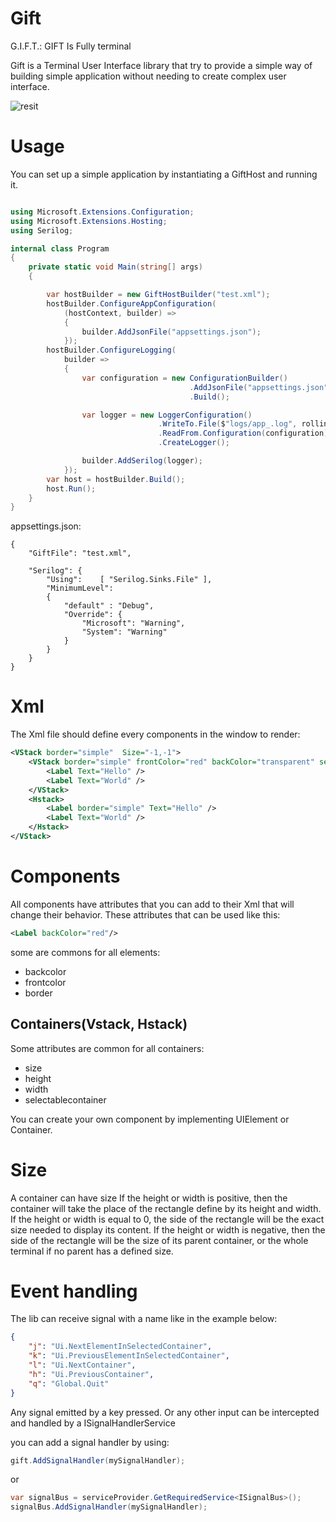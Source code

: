 # Gift

G.I.F.T.: GIFT Is Fully terminal

Gift is a Terminal User Interface library that try to provide a simple way of building simple application without needing to create complex user interface.


![resit](assets/example.gif)

# Usage
You can set up a simple application by instantiating a GiftHost and running it.

```cs

using Microsoft.Extensions.Configuration;
using Microsoft.Extensions.Hosting;
using Serilog;

internal class Program
{
    private static void Main(string[] args)
    {

        var hostBuilder = new GiftHostBuilder("test.xml");
        hostBuilder.ConfigureAppConfiguration(
            (hostContext, builder) =>
            {
                builder.AddJsonFile("appsettings.json");
            });
        hostBuilder.ConfigureLogging(
            builder =>
            {
                var configuration = new ConfigurationBuilder()
                                        .AddJsonFile("appsettings.json")
                                        .Build();

                var logger = new LoggerConfiguration()
                                 .WriteTo.File($"logs/app_.log", rollingInterval: RollingInterval.Day)
                                 .ReadFrom.Configuration(configuration)
                                 .CreateLogger();

                builder.AddSerilog(logger);
            });
        var host = hostBuilder.Build();
        host.Run();
    }
}


```
appsettings.json:

```
{
	"GiftFile": "test.xml",

	"Serilog": {
		"Using":	[ "Serilog.Sinks.File" ],
		"MinimumLevel": 
		{
			"default" : "Debug",
			"Override": {
				"Microsoft": "Warning",
				"System": "Warning"
			}
		}
	}
}

```
# Xml
The Xml file should define every components in the window to render:


```xml
<VStack border="simple"  Size="-1,-1">
	<VStack border="simple" frontColor="red" backColor="transparent" selectableContainer="true">
		<Label Text="Hello" />
		<Label Text="World" />
	</VStack>
	<Hstack>
		<Label border="simple" Text="Hello" />
		<Label Text="World" />
	</Hstack>
</VStack>
```

# Components
All components have attributes that you can add to their Xml that will change their behavior.
These attributes that can be used like this:

```xml
<Label backColor="red"/>
```

some are commons for all elements:
- backcolor
- frontcolor
- border

## Containers(Vstack, Hstack)
Some attributes are common for all containers:
- size
- height
- width
- selectablecontainer

You can create your own component by implementing UIElement or Container.

# Size
A container can have size 
If the height or width is positive, then the container will take the place of the rectangle define by its height and width.
If the height or width is equal to 0, the side of the rectangle will be the exact size needed to display its content.
If the height or width is negative, then the side of the rectangle will be the size of its parent container, or the whole terminal if no parent has a defined size.

# Event handling

The lib can receive signal with a name like in the example below:

```json
{
    "j": "Ui.NextElementInSelectedContainer",
    "k": "Ui.PreviousElementInSelectedContainer",
    "l": "Ui.NextContainer",
    "h": "Ui.PreviousContainer",
    "q": "Global.Quit"
}

```
Any signal emitted by a key pressed. Or any other input can be intercepted and handled by a ISignalHandlerService

you can add a signal handler by using:
```cs
gift.AddSignalHandler(mySignalHandler);

```
or

```cs
var signalBus = serviceProvider.GetRequiredService<ISignalBus>();
signalBus.AddSignalHandler(mySignalHandler);

```




